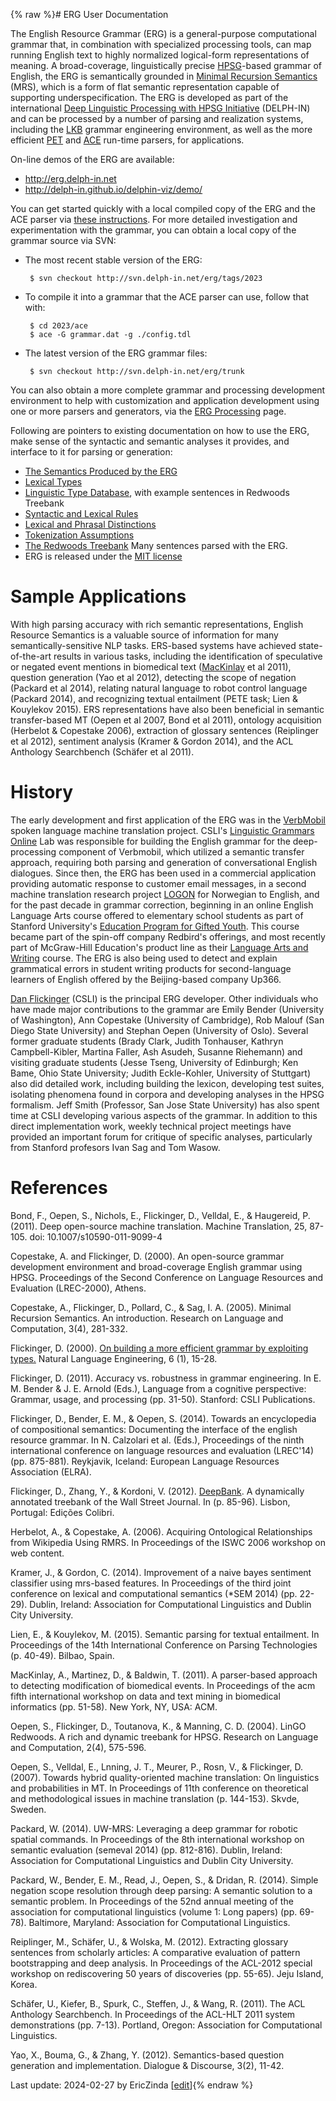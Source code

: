 {% raw %}# ERG User Documentation

The English Resource Grammar (ERG) is a
general-purpose computational grammar that, in combination with
specialized processing tools, can map running English text to highly
normalized logical-form representations of meaning.  A broad-coverage, linguistically precise [HPSG](https://en.wikipedia.org/wiki/Head-driven_phrase_structure_grammar)-based grammar of English, the ERG is semantically grounded in [Minimal Recursion Semantics](https://en.wikipedia.org/wiki/Minimal_recursion_semantics) (MRS), which is a form of flat semantic representation capable of supporting underspecification.  The ERG is developed as part of the international [Deep Linguistic Processing with HPSG Initiative](https://github.com/delph-in/docs/wiki) (DELPH-IN) and can be processed by a number of parsing and realization systems, including the [LKB](https://delph-in.github.io/docs/tools/LkbTop) grammar engineering environment, as well as the more efficient [PET](https://delph-in.github.io/docs/garage/PetTop) and [ACE](http://sweaglesw.org/linguistics/ace/) run-time parsers, for applications.

On-line demos of the ERG are available:

- http://erg.delph-in.net
- http://delph-in.github.io/delphin-viz/demo/

You can get started quickly with a local compiled copy of the ERG and the ACE parser via [these instructions](https://delph-in.github.io/docs/erg/QuickStart).  For more detailed investigation and experimentation with the grammar, you can obtain a local copy of the grammar source via SVN:

- The most recent stable version of the ERG:
  
       $ svn checkout http://svn.delph-in.net/erg/tags/2023
- To compile it into a grammar that the ACE parser can use, follow that with:
  
       $ cd 2023/ace
       $ ace -G grammar.dat -g ./config.tdl
- The latest version of the ERG grammar files:
  
       $ svn checkout http://svn.delph-in.net/erg/trunk

You can also obtain a more complete grammar and processing development environment to help with customization and application development using one or more parsers and generators, via the [ERG Processing](https://delph-in.github.io/docs/erg/ErgProcessing) page.

Following are pointers to existing documentation on how to use the ERG,
make sense of the syntactic and semantic analyses it provides, and
interface to it for parsing or generation:

- [The Semantics Produced by the ERG](https://delph-in.github.io/docs/erg/ErgSemantics)
- [Lexical Types](https://delph-in.github.io/docs/erg/ErgLeTypes)
- [Linguistic Type
Database](http://compling.hss.ntu.edu.sg/ltdb/cgi/ERG_1214/ltypes.cgi),
with example sentences in Redwoods Treebank
- [Syntactic and Lexical Rules](https://delph-in.github.io/docs/erg/ErgRules)
- [Lexical and Phrasal Distinctions](https://delph-in.github.io/docs/erg/ErgTreebankingRules)
- [Tokenization Assumptions](https://delph-in.github.io/docs/erg/ErgTokenization)
- [The Redwoods Treebank](https://delph-in.github.io/docs/garage/RedwoodsTop) Many sentences parsed with the
ERG.
- ERG is released under the [MIT
license](http://svn.delph-in.net/erg/trunk/LICENSE)

# Sample Applications

With high parsing accuracy with rich semantic representations, English
Resource Semantics is a valuable source of information for many
semantically-sensitive NLP tasks. ERS-based systems have achieved
state-of-the-art results in various tasks, including the identification
of speculative or negated event mentions in biomedical text
([MacKinlay](/MacKinlay) et al 2011), question generation (Yao et al
2012), detecting the scope of negation (Packard et al 2014), relating
natural language to robot control language (Packard 2014), and
recognizing textual entailment (PETE task; Lien & Kouylekov 2015). ERS
representations have also been beneficial in semantic transfer-based MT
(Oepen et al 2007, Bond et al 2011), ontology acquisition (Herbelot &
Copestake 2006), extraction of glossary sentences (Reiplinger et al
2012), sentiment analysis (Kramer & Gordon 2014), and the ACL Anthology
Searchbench (Schäfer et al 2011).

# History
The early development and first application of the ERG was in the [VerbMobil](http://verbmobil.dfki.de/) spoken language machine translation project. CSLI's [Linguistic Grammars Online](https://www-csli.stanford.edu/groups/lingo-project) Lab was responsible for building the English grammar for the deep-processing component of Verbmobil, which utilized a semantic transfer approach, requiring both parsing and generation of conversational English dialogues. Since then, the ERG has been used in a commercial application providing automatic response to customer email messages, in a second machine translation research project [LOGON](http://www.emmtee.net/) for Norwegian to English, and for the past decade in grammar correction, beginning in an online English Language Arts course offered to elementary school students as part of Stanford University's [Education Program for Gifted Youth](https://en.wikipedia.org/wiki/Education_Program_for_Gifted_Youth).  This course became part of the spin-off company Redbird's offerings, and most recently part of McGraw-Hill Education's product line as their [Language Arts and Writing](https://www.mheducation.com/prek-12/explore/redbird/language-arts-writing.html) course.  The ERG is also being used to detect and explain grammatical errors in student writing products for second-language learners of English offered by the Beijing-based company Up366. 

[Dan Flickinger](https://www-csli.stanford.edu/people/daniel-flickinger) (CSLI) is the principal ERG developer. Other individuals who have made major contributions to the grammar are Emily Bender (University of Washington), Ann Copestake (University of Cambridge), Rob Malouf (San Diego State University) and Stephan Oepen (University of Oslo).  Several former graduate students (Brady Clark, Judith Tonhauser, Kathryn Campbell-Kibler, Martina Faller, Ash Asudeh, Susanne Riehemann) and visiting graduate students (Jesse Tseng, University of Edinburgh; Ken Bame, Ohio State University; Judith Eckle-Kohler, University of Stuttgart) also did detailed work, including building the lexicon, developing test suites, isolating phenomena found in corpora and developing analyses in the HPSG formalism.  Jeff Smith (Professor, San Jose State University) has also spent time at CSLI developing various aspects of the grammar.  In addition to this direct implementation work, weekly technical project meetings have provided an important forum for critique of specific analyses, particularly from Stanford profesors Ivan Sag and Tom Wasow.

# References

Bond, F., Oepen, S., Nichols, E., Flickinger, D., Velldal, E., & Haugereid, P. (2011). Deep open-source machine translation. Machine Translation, 25, 87-105. doi: 10.1007/s10590-011-9099-4

Copestake, A. and Flickinger, D. (2000). An open-source grammar development environment and broad-coverage English grammar using HPSG.  Proceedings of the Second Conference on Language Resources and Evaluation (LREC-2000), Athens.

Copestake, A., Flickinger, D., Pollard, C., & Sag, I. A. (2005). Minimal
Recursion Semantics. An introduction. Research on Language and
Computation, 3(4), 281-332.

Flickinger, D. (2000). [On building a more efficient grammar by
exploiting types.](http://lingo.stanford.edu/danf/flickinger2000.pdf)
Natural Language Engineering, 6 (1), 15-28.

Flickinger, D. (2011). Accuracy vs. robustness in grammar engineering.
In E. M. Bender & J. E. Arnold (Eds.), Language from a cognitive
perspective: Grammar, usage, and processing (pp. 31-50). Stanford: CSLI
Publications.

Flickinger, D., Bender, E. M., & Oepen, S. (2014). Towards an
encyclopedia of compositional semantics: Documenting the interface of
the english resource grammar. In N. Calzolari et al. (Eds.), Proceedings
of the ninth international conference on language resources and
evaluation (LREC'14) (pp. 875-881). Reykjavik, Iceland: European
Language Resources Association (ELRA).

Flickinger, D., Zhang, Y., & Kordoni, V. (2012). [DeepBank](https://delph-in.github.io/docs/garage/DeepBank). A
dynamically annotated treebank of the Wall Street Journal. In (p.
85-96). Lisbon, Portugal: Edições Colibri.

Herbelot, A., & Copestake, A. (2006). Acquiring Ontological
Relationships from Wikipedia Using RMRS. In Proceedings of the ISWC 2006
workshop on web content.

Kramer, J., & Gordon, C. (2014). Improvement of a naive bayes sentiment
classifier using mrs-based features. In Proceedings of the third joint
conference on lexical and computational semantics (\*SEM 2014) (pp.
22-29). Dublin, Ireland: Association for Computational Linguistics and
Dublin City University.

Lien, E., & Kouylekov, M. (2015). Semantic parsing for textual
entailment. In Proceedings of the 14th International Conference on
Parsing Technologies (p. 40-49). Bilbao, Spain.

MacKinlay, A., Martinez, D., & Baldwin, T. (2011). A parser-based
approach to detecting modification of biomedical events. In Proceedings
of the acm fifth international workshop on data and text mining in
biomedical informatics (pp. 51-58). New York, NY, USA: ACM.

Oepen, S., Flickinger, D., Toutanova, K., & Manning, C. D. (2004). LinGO
Redwoods. A rich and dynamic treebank for HPSG. Research on Language and
Computation, 2(4), 575-596.

Oepen, S., Velldal, E., Lnning, J. T., Meurer, P., Rosn, V., &
Flickinger, D. (2007). Towards hybrid quality-oriented machine
translation: On linguistics and probabilities in MT. In Proceedings of
11th conference on theoretical and methodological issues in machine
translation (p. 144-153). Skvde, Sweden.

Packard, W. (2014). UW-MRS: Leveraging a deep grammar for robotic
spatial commands. In Proceedings of the 8th international workshop on
semantic evaluation (semeval 2014) (pp. 812-816). Dublin, Ireland:
Association for Computational Linguistics and Dublin City University.

Packard, W., Bender, E. M., Read, J., Oepen, S., & Dridan, R. (2014).
Simple negation scope resolution through deep parsing: A semantic
solution to a semantic problem. In Proceedings of the 52nd annual
meeting of the association for computational linguistics (volume 1: Long
papers) (pp. 69-78). Baltimore, Maryland: Association for Computational
Linguistics.

Reiplinger, M., Schäfer, U., & Wolska, M. (2012). Extracting glossary
sentences from scholarly articles: A comparative evaluation of pattern
bootstrapping and deep analysis. In Proceedings of the ACL-2012 special
workshop on rediscovering 50 years of discoveries (pp. 55-65). Jeju
Island, Korea.

Schäfer, U., Kiefer, B., Spurk, C., Steffen, J., & Wang, R. (2011). The
ACL Anthology Searchbench. In Proceedings of the ACL-HLT 2011 system
demonstrations (pp. 7-13). Portland, Oregon: Association for
Computational Linguistics.

Yao, X., Bouma, G., & Zhang, Y. (2012). Semantics-based question
generation and implementation. Dialogue & Discourse, 3(2), 11-42.

Last update: 2024-02-27 by EricZinda [[edit](https://github.com/delph-in/docs/wiki/ErgTop/_edit)]{% endraw %}